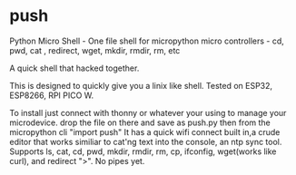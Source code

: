 # push
Python Micro Shell - One file shell for micropython micro controllers - cd, pwd, cat , redirect, wget, mkdir, rmdir, rm, etc

A quick shell that hacked together.

This is designed to quickly give you a linix like shell. Tested on ESP32, ESP8266, RPI PICO W.

To install just connect with thonny or whatever your using to manage your microdevice.
drop the file on there and save as push.py
then from the micropython cli "import push"
It has a quick wifi connect built in,a crude editor that works similiar to cat'ng text into the console, an ntp sync tool.
Supports ls, cat, cd, pwd, mkdir, rmdir, rm, cp, ifconfig, wget(works like curl),  and redirect ">".
No pipes yet.


